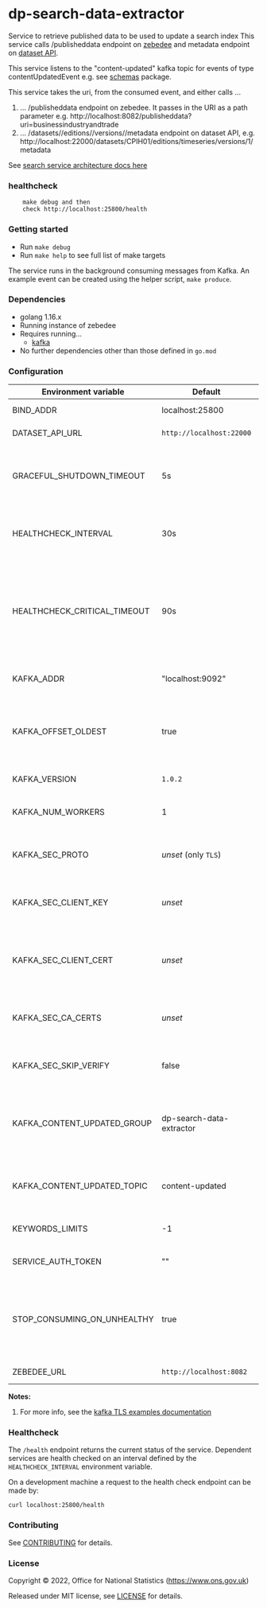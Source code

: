 dp-search-data-extractor
================

Service to retrieve published data to be used to update a search index
This service calls /publisheddata endpoint on [zebedee](https://github.com/ONSdigital/zebedee) and metadata endpoint on [dataset API](https://github.com/ONSdigital/dp-dataset-api).

This service listens to the "content-updated" kafka topic for events of type contentUpdatedEvent e.g. 
see [schemas](schema) package.

This service takes the uri, from the consumed event, and either calls ... 
1. ... /publisheddata endpoint on zebedee. It passes in the URI as a path parameter e.g.
  http://localhost:8082/publisheddata?uri=businessindustryandtrade
1. ... /datasets/<id>/editions/<edition>/versions/<version>/metadata endpoint on dataset API, e.g.
  http://localhost:22000/datasets/CPIH01/editions/timeseries/versions/1/metadata

See [search service architecture docs here](https://github.com/ONSdigital/dp-search-api/tree/develop/architecture#search-service-architecture)

###  healthcheck

        make debug and then 
        check http://localhost:25800/health

### Getting started

* Run `make debug`
* Run `make help` to see full list of make targets

The service runs in the background consuming messages from Kafka.
An example event can be created using the helper script, `make produce`.

### Dependencies

* golang 1.16.x
* Running instance of zebedee
* Requires running…
  * [kafka](https://github.com/ONSdigital/dp/blob/main/guides/INSTALLING.md#prerequisites)
* No further dependencies other than those defined in `go.mod`

### Configuration

| Environment variable           | Default                  | Description
| ----------------------------   | -------------------------| -----------
| BIND_ADDR                      | localhost:25800          | The host and port to bind to
| DATASET_API_URL                | `http://localhost:22000` | The URL for the DatasetAPI
| GRACEFUL_SHUTDOWN_TIMEOUT      | 5s                       | The graceful shutdown timeout in seconds (`time.Duration` format)
| HEALTHCHECK_INTERVAL           | 30s                      | Time between self-healthchecks (`time.Duration` format)
| HEALTHCHECK_CRITICAL_TIMEOUT   | 90s                      | Time to wait until an unhealthy dependent propagates its state to make this app unhealthy (`time.Duration` format)
| KAFKA_ADDR                     | "localhost:9092"         | The address of Kafka (accepts list)
| KAFKA_OFFSET_OLDEST            | true                     | Start processing Kafka messages in order from the oldest in the queue
| KAFKA_VERSION                  | `1.0.2`                  | The version of Kafka
| KAFKA_NUM_WORKERS              | 1                        | The maximum number of parallel kafka consumers
| KAFKA_SEC_PROTO                | _unset_   (only `TLS`)   | if set to `TLS`, kafka connections will use TLS
| KAFKA_SEC_CLIENT_KEY           | _unset_                  | PEM [2] for the client key (optional, used for client auth) [[1]](#notes_1)
| KAFKA_SEC_CLIENT_CERT          | _unset_                  | PEM [2] for the client certificate (optional, used for client auth) [[1]](#notes_1)
| KAFKA_SEC_CA_CERTS             | _unset_                  | PEM [2] of CA cert chain if using private CA for the server cert [[1]](#notes_1)
| KAFKA_SEC_SKIP_VERIFY          | false                    | ignore server certificate issues if set to `true` [[1]](#notes_1)
| KAFKA_CONTENT_UPDATED_GROUP    | dp-search-data-extractor | The consumer group this application to consume content-updated messages
| KAFKA_CONTENT_UPDATED_TOPIC    | content-updated          | The name of the topic to consume messages from
| KEYWORDS_LIMITS                | -1                       | The keywords allowed, default no limit
| SERVICE_AUTH_TOKEN             | ""                       | The user auth token for the DatasetAPI
| STOP_CONSUMING_ON_UNHEALTHY    | true                     | Application stops consuming kafka messages if application is in unhealthy state
| ZEBEDEE_URL                    | `http://localhost:8082`  | The URL for the Zebedee

**Notes:**

1. <a name="notes_1">For more info, see the [kafka TLS examples documentation](https://github.com/ONSdigital/dp-kafka/tree/main/examples#tls)</a>

### Healthcheck

 The `/health` endpoint returns the current status of the service. Dependent services are health checked on an interval defined by the `HEALTHCHECK_INTERVAL` environment variable.

 On a development machine a request to the health check endpoint can be made by:

 `curl localhost:25800/health`

### Contributing

See [CONTRIBUTING](CONTRIBUTING.md) for details.

### License

Copyright © 2022, Office for National Statistics (https://www.ons.gov.uk)

Released under MIT license, see [LICENSE](LICENSE.md) for details.
